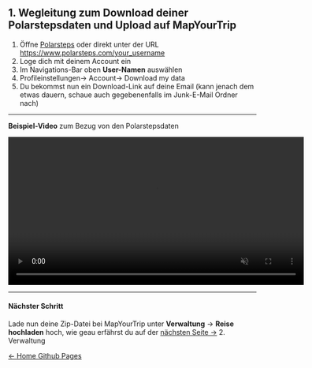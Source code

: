 ## 1. Wegleitung zum Download deiner Polarstepsdaten und Upload auf MapYourTrip

1. Öffne [Polarsteps](https://www.polarsteps.com/) oder direkt unter der URL https://www.polarsteps.com/your_username
2. Loge dich mit deinem Account ein
3. Im Navigations-Bar oben **User-Namen** auswählen
4. Profileinstellungen-> Account-> Download my data
5. Du bekommst nun ein Download-Link auf deine Email (kann jenach dem etwas dauern, schaue auch gegebenenfalls im Junk-E-Mail Ordner nach)

---

**Beispiel-Video** zum Bezug von den Polarstepsdaten

<video width="600" autoplay loop muted playsinline>
  <source src="videos\MapYourTrip_Export_Data.mp4" type="video/mp4">
  Dein Browser unterstützt das Video-Tag nicht.
</video>

---

#### Nächster Schritt

Lade nun deine Zip-Datei bei MapYourTrip unter **Verwaltung** -> **Reise hochladen** hoch, wie geau erfährst du auf der
[nächsten Seite ->](02_HomePage.md) 2. Verwaltung

[<- Home Github Pages](index.md)
